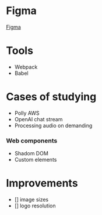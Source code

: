 # Figma
<a href="https://www.figma.com/proto/JydOxmkYaOWDorwQvw2WmR/Speak-comigo?node-id=212-287&t=9pyGnXYnNayTtsyf-1&scaling=scale-down&content-scaling=fixed&page-id=208%3A304"> Figma </a>


# Tools
- Webpack
- Babel

# Cases of studying
- Polly AWS
- OpenAI chat stream
- Processing audio on demanding

### Web components
- Shadom DOM
- Custom elements

# Improvements
- [] image sizes
- [] logo resolution
